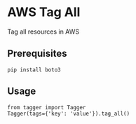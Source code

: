 # AWS Tag All
Tag all resources in AWS

## Prerequisites
```pip install boto3```

## Usage
```
from tagger import Tagger
Tagger(tags={'key': 'value'}).tag_all()
```